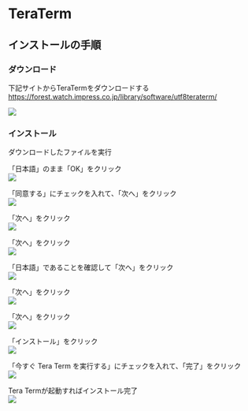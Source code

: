 # TeraTerm

## インストールの手順

### ダウンロード

下記サイトからTeraTermをダウンロードする  
https://forest.watch.impress.co.jp/library/software/utf8teraterm/

![](images/001.png)

### インストール

ダウンロードしたファイルを実行

「日本語」のまま「OK」をクリック  
![](images/002.png)

「同意する」にチェックを入れて、「次へ」をクリック  
![](images/004.png)

「次へ」をクリック  
![](images/005.png)

「次へ」をクリック  
![](images/006.png)

「日本語」であることを確認して「次へ」をクリック  
![](images/007.png)

「次へ」をクリック  
![](images/008.png)

「次へ」をクリック  
![](images/009.png)

「インストール」をクリック  
![](images/010.png)

「今すぐ Tera Term を実行する」にチェックを入れて、「完了」をクリック  
![](images/011.png)

Tera Termが起動すればインストール完了  
![](images/012.png)

